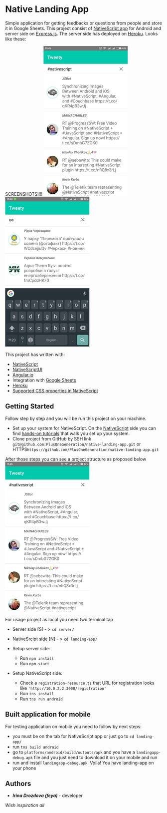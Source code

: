 # Native Landing App

Simple application for getting feedbacks or questions from people and store it in Google Sheets. This project consist of [NativeScript app](http://www.nativescript.org/) for Android and server side on [Express.js](http://expressjs.com/). The server side has deployed on [Heroku](https://devcenter.heroku.com/start). Looks like these:

SCREENSHOTS!!!!
![Tweety_search_by_nativescript](https://github.com/PlusOneGeneration/Tweety/blob/master/presentation_images/tweety_screenshot_nativescript.jpg)             ![Tweety_search_by_ua](https://github.com/PlusOneGeneration/Tweety/blob/master/presentation_images/tweety_screenshot_ua.jpg)

This project has written with:
* [NativeScript](http://www.nativescript.org/)
* [NativeScriptUI](https://docs.nativescript.org/angular/ui/components.html)
* [Angular.io](https://angular.io/)
* Integration with [Google Sheets](https://developers.google.com/sheets/)
* [Heroku](https://devcenter.heroku.com/start) 
* [Supported CSS properties in NativeScript](https://docs.nativescript.org/ui/styling#supported-css-properties) 

## Getting Started

Follow step by step and you will be run this project on your machine.

* Set up your system for NativeScript. On the [NativeScript](http://www.nativescript.org/) side you can find [hands-on tutorials](http://docs.nativescript.org/angular/start/quick-setup) that walk you set up your system.
* Clone project from GitHub by SSH link ```git@github.com:PlusOneGeneration/native-landing-app.git``` or HTTPS```https://github.com/PlusOneGeneration/native-landing-app.git```

After those steps you can see a project structure as proposed below
![Tweety_search_by_nativescript](https://github.com/PlusOneGeneration/Tweety/blob/master/presentation_images/tweety_screenshot_nativescript.jpg)

For usage project as local you need two terminal tap
* Server side [S] - > ```cd server/```
* NativeSrcipt side [N] - > ```cd landing-app/```


* Setup server side:
  * Run ```npm install ```
  * Run ```npm start```

* Setup NativeScript side:
  * Check a ```registration-resource.ts``` that URL for registration looks like ```'http://10.0.2.2:3000/registration'```
  * Run ```tns install```
  * Run ```tns run android```

## Built application for mobile

For testing application on mobile you need to follow by next steps:
* you must be on the tab for NativeScript app or just go to ```cd landing-app/``` 
* run ```tns build android```
* go to ```platforms/android/build/outputs/apk``` and you have a ```landingapp-debug.apk``` file and you just need to download it on your mobile and run
* run and install ```landingapp-debug.apk```. Voila! You have landing-app on your phone

## Authors
* **_Irina Drozdova (feya)_** - developer



_Wish inspiration all_
